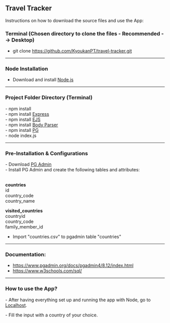 <h2>Travel Tracker</h2>

<p>Instructions on how to download the source files and use the App: </p>

<h3>Terminal (Chosen directory to clone the files - Recommended --> Desktop)</h3>

- git clone https://github.com/KyoukanPT/travel-tracker.git

<hr>

<h3>Node Installation</h3>
 
- Download and install <a href="https://nodejs.org/en/download"> Node.js </a> <br>

<hr>

<h3>Project Folder Directory (Terminal)</h3>
- npm install <br>
- npm install <a href="https://expressjs.com/en/starter/installing.html"> Express </a> <br>
- npm install <a href="https://ejs.co/"> EJS </a> <br>
- npm install <a href="https://www.npmjs.com/package/body-parser"> Body Parser </a> <br>
- npm install <a href="https://www.npmjs.com/package/pg" >PG</a> <br>
- node index.js <br>

<hr>

<h3>Pre-Installation & Configurations </h3>
- Download <a href="https://www.pgadmin.org/download/"> PG Admin </a> <br>
- Install PG Admin and create the following tables and attributes: <br><br>

<b>countries</b><br>
id <br>
country_code <br>
country_name <br>

<b>visited_countries</b><br>
countryid <br>
country_code <br>
family_member_id <br>

- Import "countries.csv" to pgadmin table "countries" <br>

<hr>

<h3> Documentation: </h3>

- https://www.pgadmin.org/docs/pgadmin4/8.12/index.html
- https://www.w3schools.com/sql/

<hr>

<h3>How to use the App?</h3>
<p> - After having everything set up and running the app with Node, go to <a href="http://localhost:3000/">Localhost</a>. </p>
<p> - Fill the input with a country of your choice. </p>
